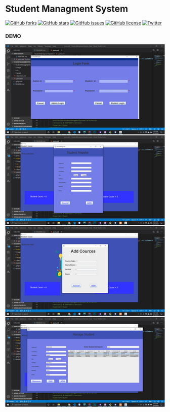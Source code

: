 # Student Managment System 




[![GitHub forks](https://img.shields.io/github/forks/ruwanbandara/StudentMangmentSystem-Java)](https://github.com/ruwanbandara/StudentMangmentSystem-Java/network)  [![GitHub stars](https://img.shields.io/github/stars/ruwanbandara/StudentManagmentSystem-java)](https://github.com/ruwanbandara/StudentManagmentSystem-java/stargazers) [![GitHub issues](https://img.shields.io/github/issues/ruwanbandara/StudentManagmentSystem-java)](https://github.com/ruwanbandara/StudentManagmentSystem-java/issues)  [![GitHub license](https://img.shields.io/github/license/ruwanbandara/StudentManagmentSystem-java)](https://github.com/ruwanbandara/StudentManagmentSystem-java)   [![Twitter](https://img.shields.io/twitter/url?style=social&url=https%3A%2F%2Ftwitter.com%2FRuwanBa35338152)](https://twitter.com/intent/tweet?text=Wow:&url=https%3A%2F%2Fgithub.com%2Fruwanbandara%2FStudentManagmentSystem-java)


### DEMO

<img src="demo/userLogin.jpg">
<img src="demo/UserAdd.jpg">
<img src="demo/courseAdd.jpg">
<img src="demo/userManage.jpg">